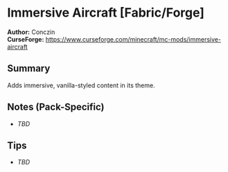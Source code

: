 # Immersive Aircraft [Fabric/Forge]

**Author:** Conczin  
**CurseForge:** https://www.curseforge.com/minecraft/mc-mods/immersive-aircraft

## Summary
Adds immersive, vanilla-styled content in its theme.

## Notes (Pack-Specific)
- _TBD_

## Tips
- _TBD_


